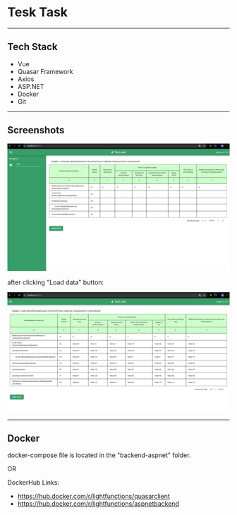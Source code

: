 # Tesk Task

---

## Tech Stack

- Vue
- Quasar Framework
- Axios
- ASP.NET
- Docker
- Git

---

## Screenshots

![screen-1](frontend-quasar/public/screens/screen01.PNG)

after clicking "Load data" button:

![screen-2](frontend-quasar/public/screens/screen02.PNG)

---

## Docker

docker-compose file is located in the "backend-aspnet" folder.

OR

DockerHub Links:

- https://hub.docker.com/r/lightfunctions/quasarclient
- https://hub.docker.com/r/lightfunctions/aspnetbackend
